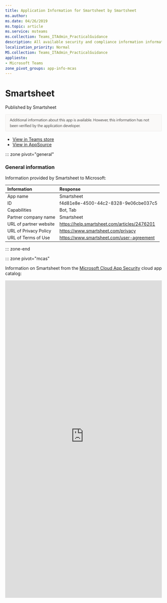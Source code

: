 ```yaml
---
title: Application Information for Smartsheet by Smartsheet
ms.author: 
ms.date: 04/26/2019
ms.topic: article
ms.service: msteams
ms.collection: Teams_ITAdmin_PracticalGuidance
description: All available security and compliance information information for Smartsheet, its data handling policies, its Microsoft Cloud App Security app catalog information, and security/compliance information in the CSA STAR registry.
localization_priority: Normal
MS.collection: Teams_ITAdmin_PracticalGuidance
appliesto:
- Microsoft Teams
zone_pivot_groups: app-info-mcas
---
```

# Smartsheet

Published by Smartsheet

![Non-attested image](./images/unattested.png)

* <a href="https://teams.microsoft.com/l/app/f4d81e8e-4500-44c2-8328-9e06cbe037c5" target="_blank">View in Teams store</a>
* <a href="https://appsource.microsoft.com/en-us/product/office/WA104380975" target="_blank">View in AppSource</a>

::: zone pivot="general"

### General information

Information provided by Smartsheet to Microsoft:

| **Information** | **Response** |
|:----------------|:-------------|
| App name | Smartsheet |
| ID | f4d81e8e-4500-44c2-8328-9e06cbe037c5 |
| Capabilities | Bot, Tab |
| Partner company name | Smartsheet |
| URL of partner website | <https://help.smartsheet.com/articles/2476201> |
| URL of Privacy Policy | <https://www.smartsheet.com/privacy> |
| URL of Terms of Use | <https://www.smartsheet.com/user-agreement> |

::: zone-end


::: zone pivot="mcas"

Information on Smartsheet from the [Microsoft Cloud App Security](https://www.microsoft.com/en-us/enterprise-mobility-security/cloud-app-security) cloud app catalog:

<iframe height='1020' title='Microsoft Cloud App Security Information' src='https://3ca685143b5b46b4b0e5266dadf2e97c.codepen.website/#/dashboard/11934' frameborder='no'  style='width: 100%;'>

<a href="https://3ca685143b5b46b4b0e5266dadf2e97c.codepen.website/#/dashboard/11934" target="_blank">View in a new tab</a>

::: zone-end

